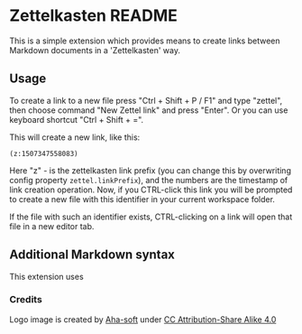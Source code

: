 # Zettelkasten README

This is a simple extension which provides means to create links between Markdown documents in a 'Zettelkasten' way.

## Usage

To create a link to a new file press "Ctrl + Shift + P / F1" and type "zettel", then choose command "New Zettel link" and press "Enter". Or you can use keyboard shortcut "Ctrl + Shift + =".

This will create a new link, like this:

```
(z:1507347558083)
```

Here "z" - is the zettelkasten link prefix (you can change this by overwriting config property `zettel.linkPrefix`), and the numbers are the timestamp of link creation operation. Now, if you CTRL-click this link you will be prompted to create a new file with this identifier in your current workspace folder.

If the file with such an identifier exists, CTRL-clicking on a link will open that file in a new editor tab.

## Additional Markdown syntax

This extension uses 

### Credits

Logo image is created by [Aha-soft](http://www.aha-soft.com/) under [CC Attribution-Share Alike 4.0](http://creativecommons.org/licenses/by-sa/4.0/)